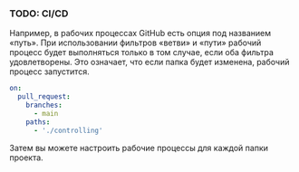 ### TODO: CI/CD
Например, в рабочих процессах GitHub есть опция под названием «путь». При использовании фильтров «ветви» и «пути»
рабочий процесс будет выполняться только в том случае, если оба фильтра удовлетворены. Это означает, что если папка
будет изменена, рабочий процесс запустится.
``` yml
on:
  pull_request:
    branches:
      - main
    paths:
      - './controlling'
```
Затем вы можете настроить рабочие процессы для каждой папки проекта.
